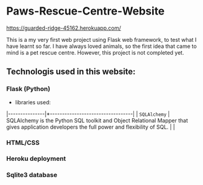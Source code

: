 # Paws-Rescue-Centre-Website
https://guarded-ridge-45162.herokuapp.com/


This is a my very first web project using Flask web framework, to test what I have learnt so far. I have always loved animals, so the first idea that came to mind is a pet rescue centre. However, this project is not completed yet.

## Technologis used in this website:

### Flask (Python)
- libraries used:
 
|---------------|*----------------------------------|
| `SQLAlchemy` | SQLAlchemy is the Python SQL toolkit and Object Relational Mapper that gives application developers the full power and flexibility of SQL. |
|
 
### HTML/CSS

### Heroku deployment

### Sqlite3 database
